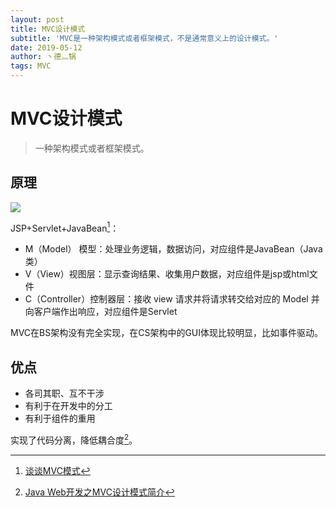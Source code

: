 ```yaml
---
layout: post
title: MVC设计模式
subtitle: 'MVC是一种架构模式或者框架模式，不是通常意义上的设计模式。'
date: 2019-05-12
author: 丶德灬锅
tags: MVC
---
```


# MVC设计模式

> 一种架构模式或者框架模式。

## 原理

![](https://cdn.jsdelivr.net/gh/ldy/ldy.github.io@master/screenshot/2019-05-12-MVC设计模式.png)

JSP+Servlet+JavaBean[^1]：

- M（Model） 模型：处理业务逻辑，数据访问，对应组件是JavaBean（Java类）
- V（View）视图层：显示查询结果、收集用户数据，对应组件是jsp或html文件
- C（Controller）控制器层：接收 view 请求并将请求转交给对应的 Model 并向客户端作出响应，对应组件是Servlet

MVC在BS架构没有完全实现，在CS架构中的GUI体现比较明显，比如事件驱动。

## 优点

- 各司其职、互不干涉
- 有利于在开发中的分工
- 有利于组件的重用

实现了代码分离，降低耦合度[^2]。

[^1]: [谈谈MVC模式](http://www.ruanyifeng.com/blog/2007/11/mvc.html)
[^2]: [Java Web开发之MVC设计模式简介](https://www.jianshu.com/p/d8b7d28652e0)